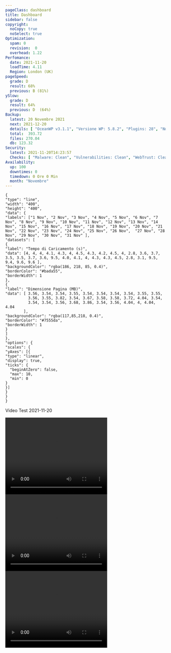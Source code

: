 ```yaml
---
pageClass: dashboard
title: Dashboard
sidebar: false
copyright:
  noCopy: true
  noSelect: true
Optimization:
  spam: 0
  revision:  0
  overhead: 1.22
Perfomance:
  date: 2021-11-20
  loadTime: 4.11
  Region: London (UK)
pageSpeed:
  grade: D
  result: 68%
  previous: B (81%)
ySlow:
  grade: D
  result: 64%
  previous: D  (64%)
Backup:
  latest: 20 Novembre 2021
  next: 2021-12-20
  details: [ "OceanWP v3.1.1", "Versione WP: 5.8.2", "Plugins: 28", "Numero di Posts: 2", "Commenti Approvati: 0" ]
  total:  393.72
  files: 270.04
  db: 123.32
Security:
  latest: 2021-11-20T14:23:57
  Checks: [ "Malware: Clean", "Vulnerabilities: Clean", "WebTrust: Clean" ]
Availability:
  up: 100
  downtimes: 0
  timedown: 0 Ore 0 Min
  month: "Novembre"
---
```


<main
    data-color-mode="auto"
    data-light-theme="light"
    data-dark-theme="dark_dimmed"
    class="d-flex flex-justify-between flex-column flex-sm-row  flex-md-items-start">
<section
class="color-bg-subtle my-2 p-md-4 p-sm-2 border rounded col-sm-12 mx-1 col-md-8 flex-1">
<PerfomanceHeader />
<div class="d-flex flex-wrap flex-justify-around flex-sm-items-center">
<pageSpeed /> <ySlow />
</div>

<ChartBox>

```chart
{
"type": "line",
"width": "400",
"height": "400",
"data": {
"labels": ["1 Nov", "2 Nov", "3 Nov", "4 Nov", "5 Nov", "6 Nov", "7 Nov", "8 Nov", "9 Nov", "10 Nov", "11 Nov", "12 Nov", "13 Nov", "14 Nov", "15 Nov", "16 Nov", "17 Nov", "18 Nov", "19 Nov", "20 Nov", "21 Nov", "22 Nov", "23 Nov", "24 Nov", "25 Nov", "26 Nov",  "27 Nov", "28 Nov", "29 Nov", "30 Nov", "31 Nov" ],
"datasets": [
{
"label": "Tempo di Caricamento (s)",
"data": [4, 4, 4, 4.1, 4.3, 4, 4.5, 4.3, 4.2, 4.5, 4, 2.8, 3.6, 3.7, 3.5, 3.5, 3.7, 3.6, 9.5, 4.0, 4.1, 4, 4.3, 4.3, 4.5, 2.8, 3.1, 9.5, 9.4, 9.6, 9.6 ],
"backgroundColor": "rgba(186, 218, 85, 0.4)",
"borderColor": "#bada55",
"borderWidth": 1
},
{
"label": "Dimensione Pagina (MB)",
"data": [ 3.56, 3.54, 3.54, 3.55, 3.54, 3.54, 3.54, 3.54, 3.55, 3.55,
          3.56, 3.55, 3.82, 3.54, 3.67, 3.58, 3.58, 3.72, 4.04, 3.54,
          3.54, 3.54, 3.56, 3.68, 3.86, 3.54, 3.56, 4.04, 4, 4.04, 4.04
        ],
"backgroundColor": "rgba(117,85,218, 0.4)",
"borderColor": "#7555da",
"borderWidth": 1
}
]
},
"options": {
"scales": {
"yAxes": [{
"type": "linear",
"display": true,
"ticks": {
  "beginAtZero": false,
  "max": 10,
  "min": 0
}
}]
}
}
}
```
</ChartBox>

<div class="border color-bg-subtle my-4" >
  <p class="f5 pl-6 pt-2">Video Test <span class="text-small Label Label--inline">2021-11-20</span> </p>
  <div class="d-flex flex-wrap flex-justify-around">
      <video width="320" height="240" controls autoplay>
          <source src="/browsertime-results/energ-tech.it/2021-11-20T132942+0000/pages/energ-tech_it/data/video/1.mp4" type="video/mp4">
      Your browser does not support the video tag.
      </video>
          <video  width="320" height="240" controls autoplay>
          <source src="/browsertime-results/energ-tech.it/2021-11-20T132942+0000/pages/energ-tech_it/data/video/1.mp4" type="video/mp4">
      Your browser does not support the video tag.
      </video>
          <video  width="320" height="240" controls autoplay>
          <source src="/browsertime-results/energ-tech.it/2021-11-20T132942+0000/pages/energ-tech_it/data/video/1.mp4" type="video/mp4">
      Your browser does not support the video tag.
      </video>
  </div>
</div>

<OptimizationWidget />

<div class="container d-flex flex-column flex-sm-row">
  <DowntimeWidget class="col-sm-12 col-md-6 mx-auto" />

  <AxiosWp id="installed_plugins"  class="col-sm-12 col-md-6 color-bg-default rounded mt-3 color-bg-subtle">

  </AxiosWp>
</div>

</section>


<section class="col-sm-12 col-md-3 mx-2">


<BackupCard />
<SecurityCard />

<ScanBot />

<HttpsStatus />

<UpdatesCard>

<ThemesTimeline />
<PluginsTimeline />



</UpdatesCard>

</section>


</main>

<style>





</style>
